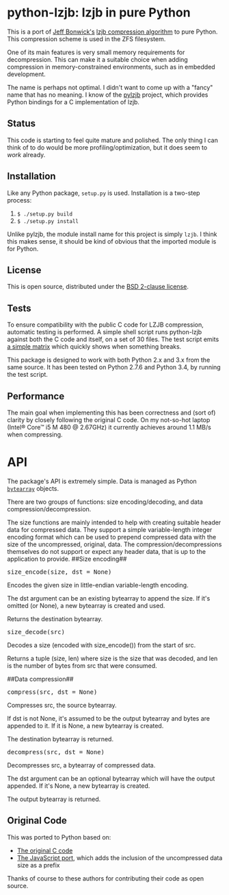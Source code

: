 python-lzjb: lzjb in pure Python
================================
This is a port of [Jeff Bonwick's](http://en.wikipedia.org/wiki/Jeff_Bonwick) [lzjb compression algorithm](http://en.wikipedia.org/wiki/LZJB) to pure Python.
This compression scheme is used in the ZFS filesystem.

One of its main features is very small memory requirements for decompression.
This can make it a suitable choice when adding compression in memory-constrained environments, such as in embedded development.

The name is perhaps not optimal.
I didn't want to come up with a "fancy" name that has no meaning.
I know of the [pylzjb](https://code.google.com/p/pylzjb/) project, which provides Python bindings for a C implementation of lzjb.


Status
------
This code is starting to feel quite mature and polished.
The only thing I can think of to do would be more profiling/optimization, but it does seem to *work* already.


Installation
------------
Like any Python package, `setup.py` is used.
Installation is a two-step process:

1. `$ ./setup.py build`
2. `$ ./setup.py install`

Unlike pylzjb, the module install name for this project is simply `lzjb`.
I think this makes sense, it should be kind of obvious that the imported module is for Python.


License
-------
This is open source, distributed under the [BSD 2-clause license](http://opensource.org/licenses/BSD-2-Clause).


Tests
-----
To ensure compatibility with the public C code for LZJB compression, automatic testing is performed.
A simple shell script runs python-lzjb against both the C code and itself, on a set of 30 files.
The test script emits [a simple matrix](https://github.com/unwind/python-lzjb/blob/master/test/test-results.txt) which quickly shows when something breaks.

This package is designed to work with both Python 2.x and 3.x from the same source.
It has been tested on Python 2.7.6 and Python 3.4, by running the test script.


Performance
-----------
The main goal when implementing this has been correctness and (sort of) clarity by closely following the original C code.
On my not-so-hot laptop (Intel® Core™ i5 M 480 @ 2.67GHz) it currently achieves around 1.1 MB/s when compressing.


API
===
The package's API is extremely simple.
Data is managed as Python [`bytearray`](https://docs.python.org/2.7/library/functions.html#bytearray) objects.

There are two groups of functions: size encoding/decoding, and data compression/decompression.

The size functions are mainly intended to help with creating suitable header data for compressed data.
They support a simple variable-length integer encoding format which can be used to prepend compressed data with the size of the uncompressed, original, data.
The compression/decompressions themselves do not support or expect any header data, that is up to the application to provide.
##Size encoding##
<dl>
<dt><tt>size_encode(size, dst = None)</tt></dt>
<p>Encodes the given size in little-endian variable-length encoding.</p>
<p>The dst argument can be an existing bytearray to append the size. If it's
	omitted (or None), a new bytearray is created and used.</p>
<p>Returns the destination bytearray.</p>
<dt><tt>size_decode(src)</tt></dt>
<p>Decodes a size (encoded with size_encode()) from the start of src.</p>
<p>Returns a tuple (size, len) where size is the size that was decoded,
	and len is the number of bytes from src that were consumed.</p>
</dl>
##Data compression##
<dl>
<dt><tt>compress(src, dst = None)</tt></dt>
<p>Compresses src, the source bytearray.</p>
<p>If dst is not None, it's assumed to be the output bytearray and bytes are appended to it.
	If it is None, a new bytearray is created.</p>
<p>The destination bytearray is returned.</p>
<dt><tt>decompress(src, dst = None)</tt></dt>
<p>Decompresses src, a bytearray of compressed data.</p>
<p>The dst argument can be an optional bytearray which will have the output appended.
	If it's None, a new bytearray is created.</p>
<p>The output bytearray is returned.</p>
</dl>

Original Code
-------------
This was ported to Python based on:
- [The original C code](http://web.archive.org/web/20100807223517/http://cvs.opensolaris.org/source/xref/onnv/onnv-gate/usr/src/uts/common/fs/zfs/lzjb.c)
- [The JavaScript port](https://code.google.com/p/jslzjb/source/browse/trunk/Iuppiter.js), which adds the inclusion of the uncompressed data size as a prefix

Thanks of course to these authors for contributing their code as open source.
